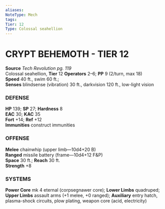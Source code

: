```yaml
---
aliases: 
NoteType: Mech
tags: 
Tier: 12
Type: Colossal seahellion
---
```


# CRYPT BEHEMOTH - TIER 12

**Source** _Tech Revolution pg. 119_  
Colossal seahellion, **Tier** 12 
**Operators** 2–6; **PP** 9 (2/turn, max 18)  
**Speed** 40 ft., swim 60 ft.;  
**Senses** blindsense (vibration) 30 ft., darkvision 120 ft., low-light vision

### DEFENSE

**HP** 139; **SP** 27; **Hardness** 8  
**EAC** 30; **KAC** 35  
**Fort** +14; **Ref** +12  
**Immunities** construct immunities

### OFFENSE

**Melee** chainwhip (upper limb—10d4+20 B)  
**Ranged** missile battery (frame—10d4+12 F&P)  
**Space** 30 ft.; **Reach** 30 ft.  
**Strength** +8

### SYSTEMS

**Power Core** mk 4 eternal (corpsegnawer core); **Lower Limbs** quadruped; **Upper Limbs** assault arms (+1 melee, +0 ranged); **Auxiliary** entry hatch, plasma-shock circuits, plow plating, weapon core (acid, electricity)
